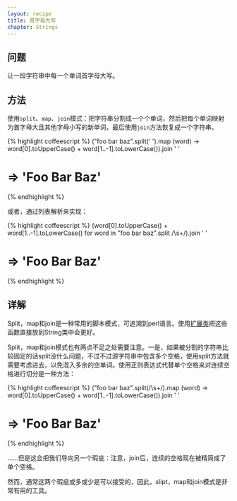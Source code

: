 ```yaml
---
layout: recipe
title: 首字母大写
chapter: Strings
---
```

## 问题

让一段字符串中每一个单词首字母大写。

## 方法

使用`split`、`map`、`join`模式：把字符串分割成一个个单词，然后把每个单词映射为首字母大且其他字母小写的新单词，最后使用`join`方法恢复成一个字符串。

{% highlight coffeescript %}
("foo bar baz".split(' ').map (word) -> word[0].toUpperCase() + word[1..-1].toLowerCase()).join ' '
# => 'Foo Bar Baz'
{% endhighlight %}

或者，通过列表解析来实现：

{% highlight coffeescript %}
(word[0].toUpperCase() + word[1..-1].toLowerCase() for word in "foo   bar   baz".split /\s+/).join ' '
# => 'Foo Bar Baz'
{% endhighlight %}

## 详解

Split，map和join是一种常用的脚本模式，可追溯到perl语言。使用[扩展类](/chapters/objects/extending-classes)把这些函数直接放到String类中会更好。

Split，map和join模式也有两点不足之处需要注意。一是，如果被分割的字符串比较固定的话split没什么问题，不过不过源字符串中包含多个空格，使用split方法就需要考虑进去，以免混入多余的空单词。使用正则表达式代替单个空格来对连续空格进行切分是一种方法：

{% highlight coffeescript %}
("foo    bar    baz".split(/\s+/).map (word) -> word[0].toUpperCase() + word[1..-1].toLowerCase()).join ' '
# => 'Foo Bar Baz'
{% endhighlight %}

……但是这会把我们导向另一个瑕疵：注意，join后，连续的空格现在被精简成了单个空格。

然而，通常这两个瑕疵或多或少是可以接受的，因此，slipt，map和join模式是非常有用的工具。
